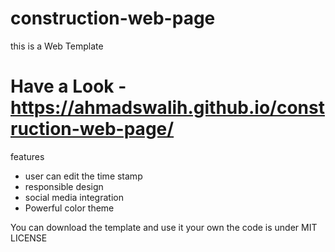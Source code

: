 # construction-web-page
this is a Web Template 
# Have a Look - https://ahmadswalih.github.io/construction-web-page/

features 
- user can edit the time stamp 
-  responsible design
-  social media integration
-  Powerful color theme

You can download the template and use it your own
the code is under  MIT LICENSE
